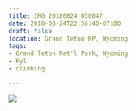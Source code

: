 ```yaml
---
title: IMG_20180824_050047
date: 2018-08-24T22:56:40-07:00
draft: false
location: Grand Teton NP, Wyoming
tags:
- Grand Teton Nat'l Park, Wyoming
- Kyl
- climbing

---
```

![](https://d17enza3bfujl8.cloudfront.net/IMG_20180824_050047.jpg)
